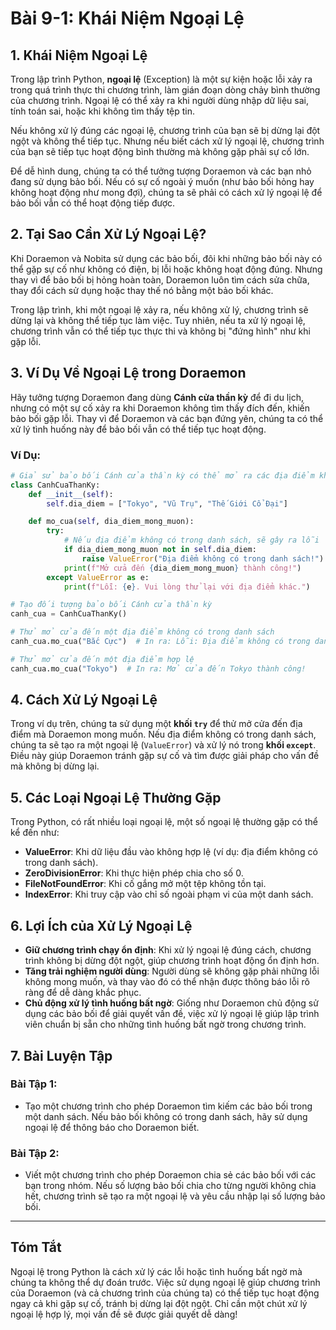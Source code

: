 # Bài 9-1: Khái Niệm Ngoại Lệ 

## 1. Khái Niệm Ngoại Lệ

Trong lập trình Python, **ngoại lệ** (Exception) là một sự kiện hoặc lỗi xảy ra trong quá trình thực thi chương trình, làm gián đoạn dòng chảy bình thường của chương trình. Ngoại lệ có thể xảy ra khi người dùng nhập dữ liệu sai, tính toán sai, hoặc khi không tìm thấy tệp tin.

Nếu không xử lý đúng các ngoại lệ, chương trình của bạn sẽ bị dừng lại đột ngột và không thể tiếp tục. Nhưng nếu biết cách xử lý ngoại lệ, chương trình của bạn sẽ tiếp tục hoạt động bình thường mà không gặp phải sự cố lớn.

Để dễ hình dung, chúng ta có thể tưởng tượng Doraemon và các bạn nhỏ đang sử dụng bảo bối. Nếu có sự cố ngoài ý muốn (như bảo bối hỏng hay không hoạt động như mong đợi), chúng ta sẽ phải có cách xử lý ngoại lệ để bảo bối vẫn có thể hoạt động tiếp được.

## 2. Tại Sao Cần Xử Lý Ngoại Lệ?

Khi Doraemon và Nobita sử dụng các bảo bối, đôi khi những bảo bối này có thể gặp sự cố như không có điện, bị lỗi hoặc không hoạt động đúng. Nhưng thay vì để bảo bối bị hỏng hoàn toàn, Doraemon luôn tìm cách sửa chữa, thay đổi cách sử dụng hoặc thay thế nó bằng một bảo bối khác.

Trong lập trình, khi một ngoại lệ xảy ra, nếu không xử lý, chương trình sẽ dừng lại và không thể tiếp tục làm việc. Tuy nhiên, nếu ta xử lý ngoại lệ, chương trình vẫn có thể tiếp tục thực thi và không bị "đứng hình" như khi gặp lỗi.

## 3. Ví Dụ Về Ngoại Lệ trong Doraemon

Hãy tưởng tượng Doraemon đang dùng **Cánh cửa thần kỳ** để đi du lịch, nhưng có một sự cố xảy ra khi Doraemon không tìm thấy đích đến, khiến bảo bối gặp lỗi. Thay vì để Doraemon và các bạn đứng yên, chúng ta có thể xử lý tình huống này để bảo bối vẫn có thể tiếp tục hoạt động.

### Ví Dụ:

```python
# Giả sử bảo bối Cánh cửa thần kỳ có thể mở ra các địa điểm khác nhau
class CanhCuaThanKy:
    def __init__(self):
        self.dia_diem = ["Tokyo", "Vũ Trụ", "Thế Giới Cổ Đại"]

    def mo_cua(self, dia_diem_mong_muon):
        try:
            # Nếu địa điểm không có trong danh sách, sẽ gây ra lỗi
            if dia_diem_mong_muon not in self.dia_diem:
                raise ValueError("Địa điểm không có trong danh sách!")
            print(f"Mở cửa đến {dia_diem_mong_muon} thành công!")
        except ValueError as e:
            print(f"Lỗi: {e}. Vui lòng thử lại với địa điểm khác.")

# Tạo đối tượng bảo bối Cánh cửa thần kỳ
canh_cua = CanhCuaThanKy()

# Thử mở cửa đến một địa điểm không có trong danh sách
canh_cua.mo_cua("Bắc Cực")  # In ra: Lỗi: Địa điểm không có trong danh sách! Vui lòng thử lại với địa điểm khác.

# Thử mở cửa đến một địa điểm hợp lệ
canh_cua.mo_cua("Tokyo")  # In ra: Mở cửa đến Tokyo thành công!
```

## 4. Cách Xử Lý Ngoại Lệ

Trong ví dụ trên, chúng ta sử dụng một **khối `try`** để thử mở cửa đến địa điểm mà Doraemon mong muốn. Nếu địa điểm không có trong danh sách, chúng ta sẽ tạo ra một ngoại lệ (`ValueError`) và xử lý nó trong **khối `except`**. Điều này giúp Doraemon tránh gặp sự cố và tìm được giải pháp cho vấn đề mà không bị dừng lại.

## 5. Các Loại Ngoại Lệ Thường Gặp

Trong Python, có rất nhiều loại ngoại lệ, một số ngoại lệ thường gặp có thể kể đến như:

- **ValueError**: Khi dữ liệu đầu vào không hợp lệ (ví dụ: địa điểm không có trong danh sách).
- **ZeroDivisionError**: Khi thực hiện phép chia cho số 0.
- **FileNotFoundError**: Khi cố gắng mở một tệp không tồn tại.
- **IndexError**: Khi truy cập vào chỉ số ngoài phạm vi của một danh sách.

## 6. Lợi Ích của Xử Lý Ngoại Lệ

- **Giữ chương trình chạy ổn định**: Khi xử lý ngoại lệ đúng cách, chương trình không bị dừng đột ngột, giúp chương trình hoạt động ổn định hơn.
- **Tăng trải nghiệm người dùng**: Người dùng sẽ không gặp phải những lỗi không mong muốn, và thay vào đó có thể nhận được thông báo lỗi rõ ràng để dễ dàng khắc phục.
- **Chủ động xử lý tình huống bất ngờ**: Giống như Doraemon chủ động sử dụng các bảo bối để giải quyết vấn đề, việc xử lý ngoại lệ giúp lập trình viên chuẩn bị sẵn cho những tình huống bất ngờ trong chương trình.

## 7. Bài Luyện Tập

### Bài Tập 1:
- Tạo một chương trình cho phép Doraemon tìm kiếm các bảo bối trong một danh sách. Nếu bảo bối không có trong danh sách, hãy sử dụng ngoại lệ để thông báo cho Doraemon biết.

### Bài Tập 2:
- Viết một chương trình cho phép Doraemon chia sẻ các bảo bối với các bạn trong nhóm. Nếu số lượng bảo bối chia cho từng người không chia hết, chương trình sẽ tạo ra một ngoại lệ và yêu cầu nhập lại số lượng bảo bối.

---

## Tóm Tắt

Ngoại lệ trong Python là cách xử lý các lỗi hoặc tình huống bất ngờ mà chúng ta không thể dự đoán trước. Việc sử dụng ngoại lệ giúp chương trình của Doraemon (và cả chương trình của chúng ta) có thể tiếp tục hoạt động ngay cả khi gặp sự cố, tránh bị dừng lại đột ngột. Chỉ cần một chút xử lý ngoại lệ hợp lý, mọi vấn đề sẽ được giải quyết dễ dàng!